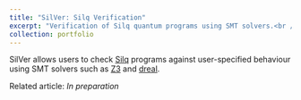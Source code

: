 ```yaml
---
title: "SilVer: Silq Verification"
excerpt: "Verification of Silq quantum programs using SMT solvers.<br /><img src='/images/500x300.png'>"
collection: portfolio
---
```


SilVer allows users to check [Silq](https://silq.ethz.ch/) programs against user-specified behaviour using SMT solvers such as [Z3](https://github.com/Z3Prover/z3) and [dreal](http://dreal.github.io/).

Related article: *In preparation*
